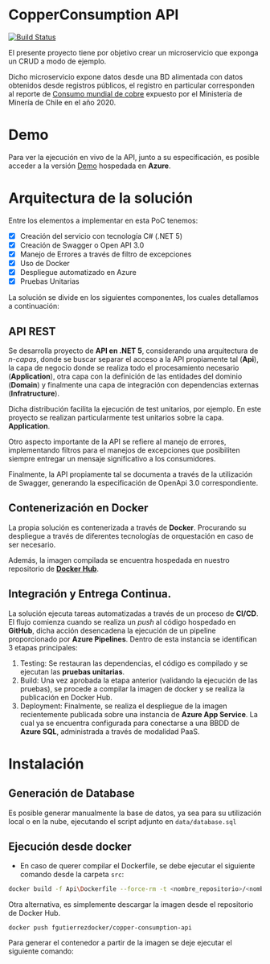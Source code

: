 # CopperConsumption API
[![Build Status](https://dev.azure.com/gosoluciones/copper-consumption-api/_apis/build/status/fernandogutierrez27.copper-consumption-api?branchName=main)](https://dev.azure.com/gosoluciones/copper-consumption-api/_build/latest?definitionId=38&branchName=main)

El presente proyecto tiene por objetivo crear un microservicio que exponga un CRUD a modo de ejemplo.

Dicho microservicio expone datos desde una BD alimentada con datos obtenidos desde registros públicos, el registro en particular corresponden al reporte de [Consumo mundial de cobre](https://datos.gob.cl/dataset/consumo-mundial-de-cobre) expuesto por el Ministería de Minería de Chile en el año 2020.

# Demo
Para ver la ejecución en vivo de la API, junto a su especificación, es posible acceder a la versión [Demo](https://copper-consumption-api.azurewebsites.net/swagger) hospedada en **Azure**.

# Arquitectura de la solución
Entre los elementos a implementar en esta PoC tenemos:
- [x] Creación del servicio con tecnología C# (.NET 5)
- [x] Creación de Swagger o Open API 3.0
- [x] Manejo de Errores a través de filtro de excepciones
- [x] Uso de Docker
- [x] Despliegue automatizado en Azure
- [x] Pruebas Unitarias

La solución se divide en los siguientes componentes, los cuales detallamos a continuación:
## API REST
Se desarrolla proyecto de **API en .NET 5**, considerando una arquitectura de *n-capas*, donde se buscar separar el acceso a la API propiamente tal (**Api**), la capa de negocio donde se realiza todo el procesamiento necesario (**Application**), otra capa con la definición de las entidades del dominio (**Domain**) y finalmente una capa de integración con dependencias externas (**Infratructure**). 

Dicha distribución facilita la ejecución de test unitarios, por ejemplo. En este proyecto se realizan particularmente test unitarios sobre la capa.
 **Application**.

Otro aspecto importante de la API se refiere al manejo de errores, implementando filtros para el manejos de excepciones que posibiliten siempre entregar un mensaje significativo a los consumidores.

Finalmente, la API propiamente tal se documenta a través de la utilización de Swagger, generando la especificación de OpenApi 3.0 correspondiente.

## Contenerización en Docker
La propia solución es contenerizada a través de **Docker**. Procurando su despliegue a través de diferentes tecnologías de orquestación en caso de ser necesario. 

Además, la imagen compilada se encuentra hospedada en nuestro repositorio de [**Docker Hub**](https://hub.docker.com/repository/docker/fgutierrezdocker/copper-consumption-api).

## Integración y Entrega Continua.
La solución ejecuta tareas automatizadas a través de un proceso de **CI/CD**. El flujo comienza cuando se realiza un *push* al código hospedado en **GitHub**, dicha acción desencadena la ejecución de un pipeline proporcionado por **Azure Pipelines**. Dentro de esta instancia se identifican 3 etapas principales:
1. Testing: Se restauran las dependencias, el código es compilado y se ejecutan las **pruebas unitarias**.
2. Build: Una vez aprobada la etapa anterior (validando la ejecución de las pruebas), se procede a compilar la imagen de docker y se realiza la publicación en Docker Hub.
3. Deployment: Finalmente, se realiza el despliegue de la imagen recientemente publicada sobre una instancia de **Azure App Service**. La cual ya se encuentra configurada para conectarse a una BBDD de **Azure SQL**, administrada a través de modalidad PaaS.

# Instalación
## Generación de Database
Es posible generar manualmente la base de datos, ya sea para su utilización local o en la nube, ejecutando el script adjunto en `data/database.sql`

## Ejecución desde docker
- En caso de querer compilar el Dockerfile, se debe ejecutar el siguiente comando desde la carpeta `src`:
```bash
docker build -f Api\Dockerfile --force-rm -t <nombre_repositorio>/<nombre_imagen> .
```
Otra alternativa, es simplemente descargar la imagen desde el repositorio de Docker Hub.
```
docker push fgutierrezdocker/copper-consumption-api
```

Para generar el contenedor a partir de la imagen se deje ejecutar el siguiente comando:
```

```

